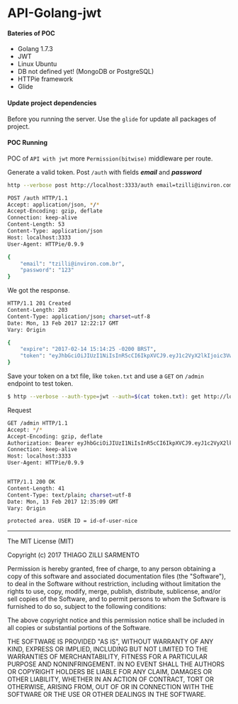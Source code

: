 # API-Golang-jwt

#### Bateries of POC
* Golang 1.7.3
* JWT
* Linux Ubuntu
* DB not defined yet! (MongoDB or PostgreSQL)
* HTTPie framework
* Glide

#### Update project dependencies
Before you running the server. Use the `glide` for update all packages of project.

#### POC Running
POC of `API with jwt` more `Permission(bitwise)` middleware per route.

Generate a valid token. Post `/auth` with fields ***email*** and ***password***
```sh
http --verbose post http://localhost:3333/auth email=tzilli@inviron.com.br password=123

POST /auth HTTP/1.1
Accept: application/json, */*
Accept-Encoding: gzip, deflate
Connection: keep-alive
Content-Length: 53
Content-Type: application/json
Host: localhost:3333
User-Agent: HTTPie/0.9.9

{
    "email": "tzilli@inviron.com.br", 
    "password": "123"
}
```

We got the response.
```sh
HTTP/1.1 201 Created
Content-Length: 203
Content-Type: application/json; charset=utf-8
Date: Mon, 13 Feb 2017 12:22:17 GMT
Vary: Origin

{
    "expire": "2017-02-14 15:14:25 -0200 BRST", 
    "token": "eyJhbGciOiJIUzI1NiIsInR5cCI6IkpXVCJ9.eyJ1c2VyX2lkIjoic3VwZXItaWQtb2YtbW9uZ29kYi11c2VyIiwiYWRtaW4iOnRydWUsImV4cCI6MTQ4NzA5MjQ2NSwiaXNzIjoibG9jYWxob3N0OjMzMzMifQ.lEy23l89sAe03g9Dg24FUiqUKEopSt61f-CE-1U6SpM"
}

```


Save your token on a txt file, like `token.txt` and use a `GET` on `/admin` endpoint to test token.
```sh
$ http --verbose --auth-type=jwt --auth=$(cat token.txt): get http://localhost:3333/admin
```

Request

```sh
GET /admin HTTP/1.1
Accept: */*
Accept-Encoding: gzip, deflate
Authorization: Bearer eyJhbGciOiJIUzI1NiIsInR5cCI6IkpXVCJ9.eyJ1c2VyX2lkIjoiaWQtb2YtdXNlci1uaWNlIiwiYWRtaW4iOnRydWUsImV4cCI6MTQ4NzA3NDkzNywiaXNzIjoibG9jYWxob3N0OjMzMzMifQ.6Xxg678o6WrhQULMtYA9Z7GXICsruFrXIcHPIqQy6cw
Connection: keep-alive
Host: localhost:3333
User-Agent: HTTPie/0.9.9


HTTP/1.1 200 OK
Content-Length: 41
Content-Type: text/plain; charset=utf-8
Date: Mon, 13 Feb 2017 12:35:09 GMT
Vary: Origin

protected area. USER ID = id-of-user-nice
```

---

The MIT License (MIT)

Copyright (c) 2017 THIAGO ZILLI SARMENTO

Permission is hereby granted, free of charge, to any person obtaining a copy
of this software and associated documentation files (the "Software"), to deal
in the Software without restriction, including without limitation the rights
to use, copy, modify, merge, publish, distribute, sublicense, and/or sell
copies of the Software, and to permit persons to whom the Software is
furnished to do so, subject to the following conditions:

The above copyright notice and this permission notice shall be included in all
copies or substantial portions of the Software.

THE SOFTWARE IS PROVIDED "AS IS", WITHOUT WARRANTY OF ANY KIND, EXPRESS OR
IMPLIED, INCLUDING BUT NOT LIMITED TO THE WARRANTIES OF MERCHANTABILITY,
FITNESS FOR A PARTICULAR PURPOSE AND NONINFRINGEMENT. IN NO EVENT SHALL THE
AUTHORS OR COPYRIGHT HOLDERS BE LIABLE FOR ANY CLAIM, DAMAGES OR OTHER
LIABILITY, WHETHER IN AN ACTION OF CONTRACT, TORT OR OTHERWISE, ARISING FROM,
OUT OF OR IN CONNECTION WITH THE SOFTWARE OR THE USE OR OTHER DEALINGS IN THE
SOFTWARE.



